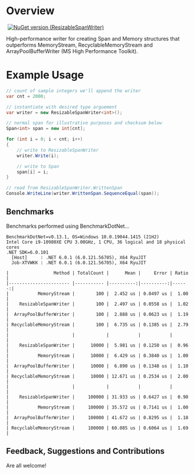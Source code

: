 # Overview
![]()
[![NuGet version (ResizableSpanWriter)](https://img.shields.io/badge/nuget-v1.0.1-blue?style=flat-square)](https://www.nuget.org/packages/ResizableSpanWriter/)

High-performance writer for creating Span<T> and Memory<T> structures that outperforms MemoryStream, RecyclableMemoryStream and ArrayPoolBufferWriter (MS High Performance Toolkit).

# Example Usage
```csharp
// count of sample integers we'll append the writer
var cnt = 2000;

// instantiate with desired type arguement
var writer = new ResizableSpanWriter<int>();

// normal span for illustrative purposes and checksum below
Span<int> span = new int[cnt];

for (int i = 0; i < cnt; i++)
{
	// write to ResizableSpanWriter
	writer.Write(i);

	// write to Span
	span[i] = i;
}

// read from ResizableSpanWriter.WrittenSpan
Console.WriteLine(writer.WrittenSpan.SequenceEqual(span));	
```
## Benchmarks
Benchmarks performed using BenchmarkDotNet...

```
BenchmarkDotNet=v0.13.1, OS=Windows 10.0.19044.1415 (21H2)
Intel Core i9-10980XE CPU 3.00GHz, 1 CPU, 36 logical and 18 physical cores
.NET SDK=6.0.101
  [Host]     : .NET 6.0.1 (6.0.121.56705), X64 RyuJIT
  Job-XTVWKK : .NET 6.0.1 (6.0.121.56705), X64 RyuJIT

|                 Method | TotalCount |      Mean |     Error | Ratio |
|----------------------- |----------- |----------:|----------:|------:|
|           MemoryStream |        100 |  2.452 us | 0.0497 us |  1.00 |
|    ResizableSpanWriter |        100 |  2.497 us | 0.0558 us |  1.02 |
|  ArrayPoolBufferWriter |        100 |  2.888 us | 0.0623 us |  1.19 |
| RecyclableMemoryStream |        100 |  6.735 us | 0.1385 us |  2.79 |
|                        |            |           |           |       |
|    ResizableSpanWriter |      10000 |  5.981 us | 0.1250 us |  0.96 |
|           MemoryStream |      10000 |  6.429 us | 0.3840 us |  1.00 |
|  ArrayPoolBufferWriter |      10000 |  6.890 us | 0.1348 us |  1.10 |
| RecyclableMemoryStream |      10000 | 12.671 us | 0.2534 us |  2.00 |
|                        |            |           |           |       |
|    ResizableSpanWriter |     100000 | 31.933 us | 0.6427 us |  0.90 |
|           MemoryStream |     100000 | 35.572 us | 0.7141 us |  1.00 |
|  ArrayPoolBufferWriter |     100000 | 41.672 us | 0.8295 us |  1.18 |
| RecyclableMemoryStream |     100000 | 60.085 us | 0.6064 us |  1.69 |
```
    
## Feedback, Suggestions and Contributions
Are all welcome!
